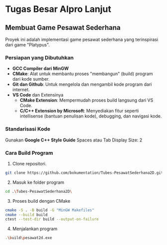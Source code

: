 # Tugas Besar Alpro Lanjut

## Membuat Game Pesawat Sederhana
Proyek ini adalah implementasi game pesawat sederhana yang terinspirasi dari game "Platypus".

### Persiapan yang Dibutuhkan
- **GCC Compiler dari MinGW**
- **CMake**:  Alat untuk membantu proses "membangun" (build) program dari kode sumber.
- **Git dan Github**: Untuk mengelola dan mengambil kode program dari internet.
- **VS Code** dan Extensinya
  - **CMake Extension**: Mempermudah proses build langsung dari VS Code.
  - **C/C++ Extension by Microsoft**: Menyediakan fitur seperti intellisense (bantuan penulisan kode), debugging, dan navigasi kode.

### Standarisasi Kode
Gunakan **Google C++ Style Guide**
Spaces atau Tab Display Size: 2

### Cara Build Program

1. Clone repositori.
```bash
git clone https://github.com/bokumentation/Tubes-PesawatSederhana2D.git
```
2. Masuk ke folder program
```bash
cd .\Tubes-PesawatSederhana2D\ 
```
3. Proses build dengan CMake
```bash
cmake -S . -B build -G "MinGW Makefiles"
cmake --build build
ctest --test-dir build --output-on-failure
```
4. Menjalankan program
```bash
.\build\pesawat2d.exe
```